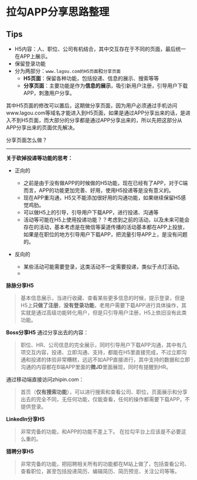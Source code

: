 # 拉勾APP分享思路整理



## Tips
- H5内容：人、职位、公司有机结合，其中交互存在于不同的页面，最后统一在APP上展示。
- 保留登录功能
- 分为两部分：`www.lagou.com的H5页面`和`分享页面`
	- **H5页面**：保留各种功能，包括投递、信息的展示、搜索等等
	- **分享页面**：主要功能是作为**信息的展示**，吸引新用户注册，引导用户下载APP，刺激用户分享。

其中H5页面的修改可以置后，这期做分享页面，因为用户必须通过手机访问www.lagou.com等域名才能进入到H5页面，如果是通过APP分享出来的话，是进入不到H5页面，而大部分的分享都是通过APP分享出来的，所以先把这部分从APP分享出来的页面优先解决。

分享页面怎么做？



----



**关于砍掉投递等功能的思考：**
- 正向的
	- 之前是由于没有做APP的时候做的H5功能，现在已经有了APP，对于C端而言，APP的功能更加完善、好用，使用H5投递等是没有意义的。
	- 现在APP重沟通，H5又不能添加很好用的沟通功能，如果继续保留H5感觉鸡肋。
	- 可以做H5上的引导，引导用户下载APP，进行投递、沟通等
	- 活动等可能在H5上使用投递功能？？考虑到之前的活动，以及未来可能会存在的活动，基本考虑是在微信等渠道传播的活动基本都在APP上投放，如果是在职位的地方引导用户下载APP，把流量引导APP上，是没有问题的。

- 反向的
	- 某些活动可能需要登录，这类活动不一定需要投递，类似于点灯活动。
	- 

**脉脉分享H5**
> 基本信息展示，当进行收藏、查看某些更多信息的时候，提示登录，但是H5上**只做了注册**，**没有登录功能**，老用户需要下载APP进行具体操作，其实就是通过高级功能转化用户，但是只引导用户注册，H5上依旧没有此类功能。

**Boss分享H5**
通过分享出去的内容：
> 职位、HR、公司信息的完全展示，同时引导用户下载APP沟通，其中有几项交互内容，投递、立即沟通、支持，都能在H5里直接完成，不过立即沟通和投递的体验非常糟糕，远远不如APP直接进行，其中支持的数据和立即沟通的内容都在B端APP里面的**微JD**里面展现，同时有提醒到HR。

通过移动端直接访问zhipin.com：
> 首页（**仅有搜索功能**），可以进行搜索和查看公司、职位，页面展示和分享出去的完全不同，无任何功能，仅能查看，任何的操作都需要下载APP，不提供登录。

**LinkedIn分享H5**
> 非常完备的功能，和APP的功能不差上下。
> 在拉勾平台上应该是不必要这么重的。

**猎聘分享H5**
> 非常完备的功能，把招聘相关所有的功能都在M站上做了，包括查看公司、查看职位，甚至包括投递简历、编辑简历、简历预览、关注公司等等。

